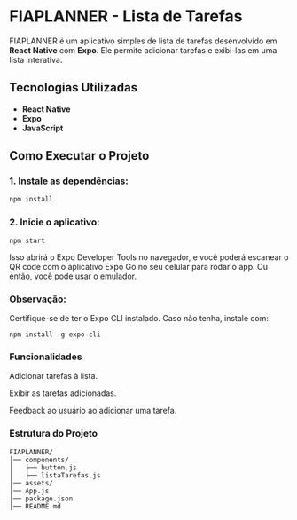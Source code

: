 # FIAPLANNER - Lista de Tarefas

FIAPLANNER é um aplicativo simples de lista de tarefas desenvolvido em **React Native** com **Expo**. Ele permite adicionar tarefas e exibi-las em uma lista interativa.

## Tecnologias Utilizadas

- **React Native**
- **Expo**
- **JavaScript**

## Como Executar o Projeto

### 1. Instale as dependências:
```bash
npm install
```
### 2. Inicie o aplicativo:
```
npm start
```
Isso abrirá o Expo Developer Tools no navegador, e você poderá escanear o QR code com o aplicativo Expo Go no seu celular para rodar o app. Ou então, você pode usar o emulador.

### Observação:
Certifique-se de ter o Expo CLI instalado. Caso não tenha, instale com:
```
npm install -g expo-cli
```
### Funcionalidades
Adicionar tarefas à lista.

Exibir as tarefas adicionadas.

Feedback ao usuário ao adicionar uma tarefa.



### Estrutura do Projeto
```
FIAPLANNER/
│── components/
│   ├── button.js
│   ├── listaTarefas.js
│── assets/
│── App.js
│── package.json
│── README.md
```
